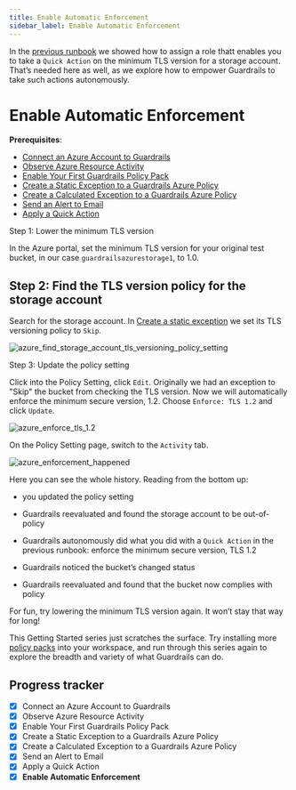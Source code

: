 ```yaml
---
title: Enable Automatic Enforcement
sidebar_label: Enable Automatic Enforcement
---
```


  
  
In the [previous runbook](/guardrails/docs/runbooks/getting-started-azure/apply-quick-action) we showed how to assign a role thatt enables you to take a `Quick Action` on the minimum TLS version for a storage account. That’s needed here as well, as we explore how to empower Guardrails to take such actions autonomously.

# Enable Automatic Enforcement

**Prerequisites**:  
  
- [Connect an Azure Account to Guardrails](/guardrails/docs/getting-started/getting-started-azure/connect-a-subscription/)
- [Observe Azure Resource Activity](/guardrails/docs/getting-started/getting-started-azure/observe-azure-activity/)
- [Enable Your First Guardrails Policy Pack](/guardrails/docs/getting-started/getting-started-azure/enable-policy-pack/)
- [Create a Static Exception to a Guardrails Azure Policy](/guardrails/docs/getting-started/getting-started-azure/create-static-exception/)
- [Create a Calculated Exception to a Guardrails Azure Policy](/guardrails/docs/getting-started/getting-started-azure/create-calculated-exception/)
- [Send an Alert to Email](/guardrails/docs/getting-started/getting-started-azure/send-alert-to-email/)
- [Apply a Quick Action](/guardrails/docs/getting-started/getting-started-azure/apply-quick-action/)


Step 1: Lower the minimum TLS version

In the Azure portal,  set the minimum TLS version for your original test bucket, in our case `guardrailsazurestorage1`, to 1.0.  


## Step 2: Find the TLS version policy for the storage account

Search for the storage account. In  [Create a static  exception](/guardrails/docs/runbooks/getting-started-azure/create-static-exception) we set its TLS versioning policy to `Skip`.  

<p><img alt="azure_find_storage_account_tls_versioning_policy_setting" src="/images/docs/guardrails/getting-started/getting-started-azure/enable-enforcement/azure-find-storage-account-tls-versioning-policy-setting.png"/></p>

Step 3: Update the policy setting  
  
Click into the Policy Setting, click `Edit`. Originally we had an exception to "Skip" the bucket from checking the TLS version.  Now we will automatically enforce the minimum secure version, 1.2.  Choose `Enforce: TLS 1.2` and click `Update`.  

<p><img alt="azure_enforce_tls_1.2" src="/images/docs/guardrails/getting-started/getting-started-azure/enable-enforcement/azure-enforce-tls-1.2.png"/></p>

On the Policy Setting page, switch to the `Activity` tab.  

<p><img alt="azure_enforcement_happened" src="/images/docs/guardrails/getting-started/getting-started-azure/enable-enforcement/azure-enforcement-happened.png"/></p>

Here you can see the whole history. Reading from the bottom up:

- you updated the policy setting

- Guardrails reevaluated and found the storage account to be out-of-policy

- Guardrails autonomously did what you did with a `Quick Action` in the previous runbook: enforce the minimum secure version, TLS 1.2

  
- Guardrails noticed the bucket’s changed status

- Guardrails reevaluated and found that the bucket now complies with policy

For fun, try lowering the minimum TLS version again. It won’t stay that way for long!

This Getting Started series just scratches the surface.  Try installing more [policy packs](https://hub.guardrails.com) into your workspace, and run through this series again to explore the breadth and variety of what Guardrails can do. 


## Progress tracker

- [x] Connect an Azure Account to Guardrails
- [x] Observe Azure Resource Activity
- [x] Enable Your First Guardrails Policy Pack
- [x] Create a Static Exception to a Guardrails Azure Policy
- [x] Create a Calculated Exception to a Guardrails Azure Policy
- [x] Send an Alert to Email
- [x] Apply a Quick Action
- [x] **Enable Automatic Enforcement**
